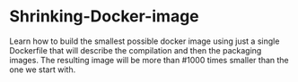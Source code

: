 # Shrinking-Docker-image

Learn how to build the smallest possible docker image using just a single Dockerfile that will describe the compilation and then the packaging images.
The resulting image will be more than #1000 times smaller than the one we start with.
